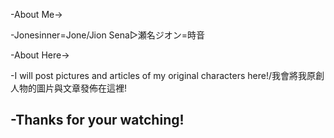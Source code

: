 -About Me→

-Jonesinner=Jone/Jion Sena▷瀬名ジオン=時音

-About Here→

-I will post pictures and articles of my original characters here!/我會將我原創人物的圖片與文章發佈在這裡!

-Thanks for your watching!
-

<!---
jonesinner/jonesinner is a ✨ special ✨ repository because its `README.md` (this file) appears on your GitHub profile.
You can click the Preview link to take a look at your changes.
--->
